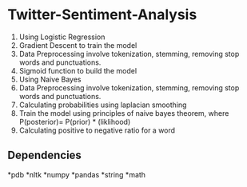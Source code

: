 # Twitter-Sentiment-Analysis
1. Using Logistic Regression
  1. Gradient Descent to train the model
  2. Data Preprocessing involve tokenization, stemming, removing stop words and punctuations.
  3. Sigmoid function to build the model
2. Using Naive Bayes
  1. Data Preprocessing involve tokenization, stemming, removing stop words and punctuations.
  2. Calculating probabilities using laplacian smoothing
  3. Train the model using principles of naive bayes theorem, where P(posterior)= P(prior) * (liklihood)
  4. Calculating positive to negative ratio for a word

## Dependencies
*pdb
*nltk
*numpy
*pandas
*string 
*math

